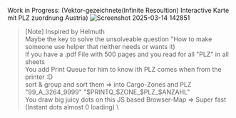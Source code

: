 Work in Progress: (Vektor-gezeichnete(Infinite Resoultion) Interactive Karte mit PLZ zuordnung Austria)
![Screenshot 2025-03-14 142851](https://github.com/user-attachments/assets/6a092336-856e-4573-8adf-c8dbf6d4933a)

>[Note]
>Inspired by Helmuth \
>Maybe the key to solve the unsolveable question "How to make someone use helper that neither needs or wants it) \
>If you have a .pdf File with 500 pages and you read for all "PLZ" in all sheets \
>You add Print Queue for him to know ith PLZ comes when from the printer :D \
>sort & group and sort them => into Cargo-Zones and PLZ "99_A_3264_9999" "$PRINTQ_$ZONE_$PLZ_$ANZAHL" \
>You draw big juicy dots on this JS based Browser-Map => Super fast (Instant dots almost 0 loading) \
>
> 
>
